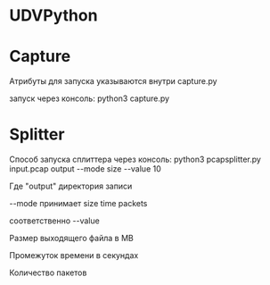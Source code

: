# UDVPython

# Capture

Атрибуты для запуска указываются внутри capture.py

запуск через консоль: python3 capture.py

# Splitter

Способ запуска сплиттера через консоль: python3 pcapsplitter.py input.pcap output --mode size --value 10

Где "output" директория записи <br/>

--mode принимает size time packets<br/>

соответственно --value<br/>


Размер выходящего файла в MB<br/>

Промежуток времени в секундах<br/>

Количество пакетов<br/>


